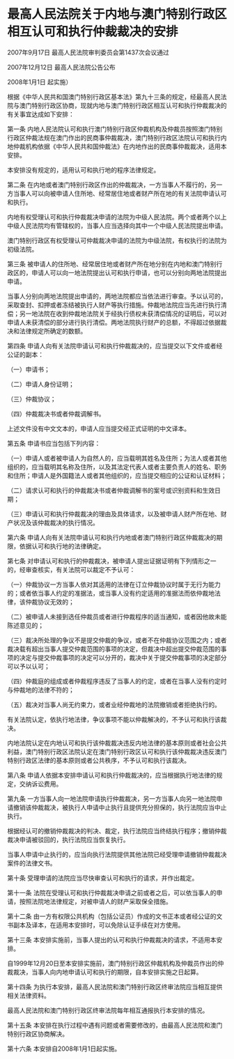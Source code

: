 # 最高人民法院关于内地与澳门特别行政区相互认可和执行仲裁裁决的安排

2007年9月17日 最高人民法院审判委员会第1437次会议通过

2007年12月12日 最高人民法院公告公布

2008年1月1日 起实施）

根据《中华人民共和国澳门特别行政区基本法》第九十三条的规定，经最高人民法院与澳门特别行政区协商，现就内地与澳门特别行政区相互认可和执行仲裁裁决的有关事宜达成如下安排：

第一条 内地人民法院认可和执行澳门特别行政区仲裁机构及仲裁员按照澳门特别行政区仲裁法规在澳门作出的民商事仲裁裁决，澳门特别行政区法院认可和执行内地仲裁机构依据《中华人民共和国仲裁法》在内地作出的民商事仲裁裁决，适用本安排。

本安排没有规定的，适用认可和执行地的程序法律规定。

第二条 在内地或者澳门特别行政区作出的仲裁裁决，一方当事人不履行的，另一方当事人可以向被申请人住所地、经常居住地或者财产所在地的有关法院申请认可和执行。

内地有权受理认可和执行仲裁裁决申请的法院为中级人民法院。两个或者两个以上中级人民法院均有管辖权的，当事人应当选择向其中一个中级人民法院提出申请。

澳门特别行政区有权受理认可仲裁裁决申请的法院为中级法院，有权执行的法院为初级法院。

第三条 被申请人的住所地、经常居住地或者财产所在地分别在内地和澳门特别行政区的，申请人可以向一地法院提出认可和执行申请，也可以分别向两地法院提出申请。

当事人分别向两地法院提出申请的，两地法院都应当依法进行审查。予以认可的，采取查封、扣押或者冻结被执行人财产等执行措施。仲裁地法院应当先进行执行清偿；另一地法院在收到仲裁地法院关于经执行债权未获清偿情况的证明后，可以对申请人未获清偿的部分进行执行清偿。两地法院执行财产的总额，不得超过依据裁决和法律规定所确定的数额。

第四条 申请人向有关法院申请认可和执行仲裁裁决的，应当提交以下文件或者经公证的副本：

（一）申请书；

（二）申请人身份证明；

（三）仲裁协议；

（四）仲裁裁决书或者仲裁调解书。

上述文件没有中文文本的，申请人应当提交经正式证明的中文译本。

第五条 申请书应当包括下列内容：

（一）申请人或者被申请人为自然人的，应当载明其姓名及住所；为法人或者其他组织的，应当载明其名称及住所，以及其法定代表人或者主要负责人的姓名、职务和住所；申请人是外国籍法人或者其他组织的，应当提交相应的公证和认证材料；

（二）请求认可和执行的仲裁裁决书或者仲裁调解书的案号或识别资料和生效日期；

（三）申请认可和执行仲裁裁决的理由及具体请求，以及被申请人财产所在地、财产状况及该仲裁裁决的执行情况。

第六条 申请人向有关法院申请认可和执行内地或者澳门特别行政区仲裁裁决的期限，依据认可和执行地的法律确定。

第七条 对申请认可和执行的仲裁裁决，被申请人提出证据证明有下列情形之一的，经审查核实，有关法院可以裁定不予认可：

（一）仲裁协议一方当事人依对其适用的法律在订立仲裁协议时属于无行为能力的；或者依当事人约定的准据法，或当事人没有约定适用的准据法而依仲裁地法律，该仲裁协议无效的；

（二）被申请人未接到选任仲裁员或者进行仲裁程序的适当通知，或者因他故未能陈述意见的；

（三）裁决所处理的争议不是提交仲裁的争议，或者不在仲裁协议范围之内；或者裁决载有超出当事人提交仲裁范围的事项的决定，但裁决中超出提交仲裁范围的事项的决定与提交仲裁事项的决定可以分开的，裁决中关于提交仲裁事项的决定部分可以予以认可；

（四）仲裁庭的组成或者仲裁程序违反了当事人的约定，或者在当事人没有约定时与仲裁地的法律不符的；

（五）裁决对当事人尚无约束力，或者业经仲裁地的法院撤销或者拒绝执行的。

有关法院认定，依执行地法律，争议事项不能以仲裁解决的，不予认可和执行该裁决。

内地法院认定在内地认可和执行该仲裁裁决违反内地法律的基本原则或者社会公共利益，澳门特别行政区法院认定在澳门特别行政区认可和执行该仲裁裁决违反澳门特别行政区法律的基本原则或者公共秩序，不予认可和执行该裁决。

第八条 申请人依据本安排申请认可和执行仲裁裁决的，应当根据执行地法律的规定，交纳诉讼费用。

第九条 一方当事人向一地法院申请执行仲裁裁决，另一方当事人向另一地法院申请撤销该仲裁裁决，被执行人申请中止执行且提供充分担保的，执行法院应当中止执行。

根据经认可的撤销仲裁裁决的判决、裁定，执行法院应当终结执行程序；撤销仲裁裁决申请被驳回的，执行法院应当恢复执行。

当事人申请中止执行的，应当向执行法院提供其他法院已经受理申请撤销仲裁裁决案件的法律文书。

第十条 受理申请的法院应当尽快审查认可和执行的请求，并作出裁定。

第十一条 法院在受理认可和执行仲裁裁决申请之前或者之后，可以依当事人的申请，按照法院地法律规定，对被申请人的财产采取保全措施。

第十二条 由一方有权限公共机构（包括公证员）作成的文书正本或者经公证的文书副本及译本，在适用本安排时，可以免除认证手续在对方使用。

第十三条 本安排实施前，当事人提出的认可和执行仲裁裁决的请求，不适用本安排。

自1999年12月20日至本安排实施前，澳门特别行政区仲裁机构及仲裁员作出的仲裁裁决，当事人向内地申请认可和执行的期限，自本安排实施之日起算。

第十四条 为执行本安排，最高人民法院和澳门特别行政区终审法院应当相互提供相关法律资料。

最高人民法院和澳门特别行政区终审法院每年相互通报执行本安排的情况。

第十五条 本安排在执行过程中遇有问题或者需要修改的，由最高人民法院和澳门特别行政区协商解决。

第十六条 本安排自2008年1月1日起实施。
